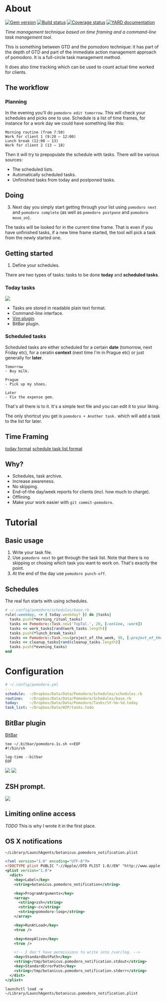 # About

[![Gem version][GV img]][Gem version]
[![Build status][BS img]][Build status]
[![Coverage status][CS img]][Coverage status]
[![YARD documentation][YD img]][YARD documentation]

_Time management technique based on time framing and a command-line task management tool._

This is something between GTD and the pomodoro technique: it has part of the depth of GTD and part of the immediate action management approach of pomodoro. It is a full-circle task management method.

It does also time tracking which can be used to count actual time worked for clients.

## The workflow

### Planning

In the evening you'll do `pomodoro edit tomorrow`. This will check your schedules and picks one to use. Schedule is a list of time frames, for instance for a work day we could have something like this:

```
Morning routine (from 7:50)
Work for client 1 (9:20 – 12:00)
Lunch break (12:00 – 13)
Work for client 2 (13 – 18)
```

Then it will try to prepopulate the schedule with tasks. There will be various sources:

- The scheduled lists.
- Automatically scheduled tasks.
- Unfinished tasks from today and postponed tasks.

## Doing

3. Next day you simply start getting through your list using `pomodoro next` and `pomodoro complete` (as well as `pomodoro postpone` and `pomodoro move_on`).

The tasks will be looked for in the current time frame. That is even if you have unfinished tasks, if a new time frame started, the tool will pick a task from the newly started one.

## Getting started

1. Define your schedules.

There are two types of tasks: tasks to be done **today** and **scheduled tasks**.

### Today tasks

![](https://raw.githubusercontent.com/botanicus/pomodoro/master/doc/img/today-annotated.png)

- Tasks are stored in readable plain text format.
- Command-line interface.
- [Vim plugin](https://github.com/botanicus/pomodoro/tree/master/support/vim).
- BitBar plugin.

### Scheduled tasks

Scheduled tasks are either scheduled for a certain **date** (tomorrow, next Friday etc), for a ceratin **context** (next time I'm in Prague etc) or just generally for **later**.

```
Tomorrow
- Buy milk.

Prague
- Pick up my shoes.

Later
- Fix the expense gem.
```

That's all there is to it. It's a simple text file and you can edit it to your liking.

The only shortcut you get is `pomodoro + Another task.` which will add a task to the list for later.

## Time Framing

[today format](https://github.com/botanicus/pomodoro/blob/master/doc/formats/today.md)
[schedule task list format](https://github.com/botanicus/pomodoro/blob/master/doc/formats/scheduled.md)

## Why?

- Schedules, task archive.
- Increase awareness.
- No skipping.
- End-of-the day/week reports for clients (incl. how much to charge).
- Offlining.
- Make your work easier with `git commit-pomodoro`.

# Tutorial

## Basic usage

1. Write your task file.
2. Use `pomodoro next` to get through the task list.
   Note that there is no skipping or chosing which task you want to work on.
   That's exactly the point.
3. At the end of the day use `pomodoro punch-off`.

## Schedules

The real fun starts with using schedules.

```ruby
# ~/.config/pomodoro/schedules/base.rb
rule(:weekday, -> { today.weekday? }) do |tasks|
  tasks.push(*morning_ritual_tasks)
  tasks << Pomodoro::Task.new('TopTal.', 20, [:online, :work])
  tasks << work_tasks[rand(work_tasks.length)]
  tasks.push(*lunch_break_tasks)
  tasks << Pomodoro::Task.new(project_of_the_week, 90, [:project_of_the_week, :online])
  tasks << cleanup_tasks[rand(cleanup_tasks.length)]
  tasks.push(*evening_tasks)
end
```

# Configuration

```yaml
# ~/.config/pomodoro.yml
---
schedule:  ~/Dropbox/Data/Data/Pomodoro/Schedules/schedules.rb
routine:   ~/Dropbox/Data/Data/Pomodoro/Schedules/base.rb
today:     ~/Dropbox/Data/Data/Pomodoro/Tasks/%Y-%m-%d.today
task_list: ~/Dropbox/Data/WIP/tasks.todo
```

## BitBar plugin

[BitBar](https://getbitbar.com/)

```shell
tee ~/.bitbar/pomodoro.1s.sh <<EOF
#!/bin/sh

log-time --bitbar
EOF
```

![](https://raw.githubusercontent.com/botanicus/pomodoro/master/doc/more-than-5m.png)
![](https://raw.githubusercontent.com/botanicus/pomodoro/master/doc/less-than-5m.png)

## ZSH prompt.

![](https://raw.githubusercontent.com/botanicus/pomodoro/master/doc/prompt.png)

## Limiting online access

_TODO_
This is why I wrote it in the first place.

## OS X notifications

`~/Library/LaunchAgents/botanicus.pomodoro_notification.plist`

```xml
<?xml version="1.0" encoding="UTF-8"?>
<!DOCTYPE plist PUBLIC "-//Apple//DTD PLIST 1.0//EN" "http://www.apple.com/DTDs/PropertyList-1.0.dtd">
<plist version="1.0">
  <dict>
    <key>Label</key>
    <string>botanicus.pomodoro_notification</string>

    <key>ProgramArguments</key>
    <array>
      <string>zsh</string>
      <string>-c</string>
      <string>pomodoro-loop</string>
    </array>

    <key>RunAtLoad</key>
    <true />

    <key>KeepAlive</key>
    <true />

    <!-- I don't have permissions to write into /var/log. -->
    <key>StandardOutPath</key>
    <string>/tmp/botanicus.pomodoro_notification.stdout</string>
    <key>StandardErrorPath</key>
    <string>/tmp/botanicus.pomodoro_notification.stderr</string>
  </dict>
</plist>
```

```shell
launchctl load -w ~/Library/LaunchAgents/botanicus.pomodoro_notification.plist
```

[Gem version]: https://rubygems.org/gems/pomodoro
[Build status]: https://travis-ci.org/botanicus/pomodoro
[Coverage status]: https://coveralls.io/github/botanicus/pomodoro
[YARD documentation]: http://www.rubydoc.info/github/botanicus/pomodoro/master

[GV img]: https://badge.fury.io/rb/pomodoro.svg
[BS img]: https://travis-ci.org/botanicus/pomodoro.svg?branch=master
[CS img]: https://img.shields.io/coveralls/botanicus/pomodoro.svg
[YD img]: http://img.shields.io/badge/yard-docs-blue.svg
